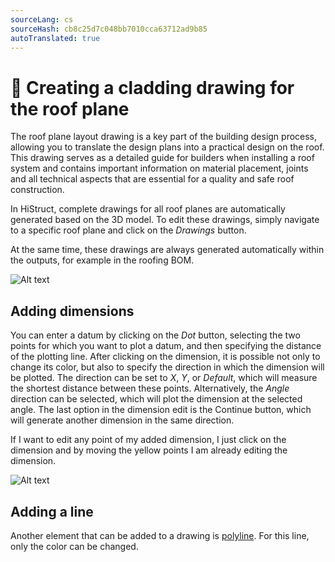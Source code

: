 ```yaml
---
sourceLang: cs
sourceHash: cb8c25d7c048bb7010cca63712ad9b85
autoTranslated: true
---
```


# 📏 Creating a cladding drawing for the roof plane

The roof plane layout drawing is a key part of the building design process, allowing you to translate the design plans into a practical design on the roof. This drawing serves as a detailed guide for builders when installing a roof system and contains important information on material placement, joints and all technical aspects that are essential for a quality and safe roof construction.

In HiStruct, complete drawings for all roof planes are automatically generated based on the 3D model. To edit these drawings, simply navigate to a specific roof plane and click on the *Drawings* button.

At the same time, these drawings are always generated automatically within the outputs, for example in the roofing BOM.


![Alt text](img/drawingsRoofTilling.png)

## Adding dimensions

You can enter a datum by clicking on the *Dot* button, selecting the two points for which you want to plot a datum, and then specifying the distance of the plotting line. After clicking on the dimension, it is possible not only to change its color, but also to specify the direction in which the dimension will be plotted. The direction can be set to *X*, *Y*, or *Default*, which will measure the shortest distance between these points. Alternatively, the *Angle* direction can be selected, which will plot the dimension at the selected angle. The last option in the dimension edit is the Continue button, which will generate another dimension in the same direction.

If I want to edit any point of my added dimension, I just click on the dimension and by moving the yellow points I am already editing the dimension.

![Alt text](img/drawingsDimensionsProperties.png)

## Adding a line

Another element that can be added to a drawing is [polyline](../instructor-roofs/insertPolyline.md). For this line, only the color can be changed.


